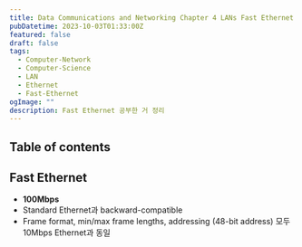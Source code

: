 ```yaml
---
title: Data Communications and Networking Chapter 4 LANs Fast Ethernet
pubDatetime: 2023-10-03T01:33:00Z
featured: false
draft: false
tags:
  - Computer-Network
  - Computer-Science
  - LAN
  - Ethernet
  - Fast-Ethernet
ogImage: ""
description: Fast Ethernet 공부한 거 정리
---
```


## Table of contents

## Fast Ethernet

- **100Mbps**
- Standard Ethernet과 backward-compatible
- Frame format, min/max frame lengths, addressing (48-bit address) 모두 10Mbps Ethernet과 동일
